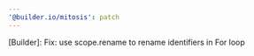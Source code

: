 ```yaml
---
'@builder.io/mitosis': patch
---
```


[Builder]: Fix: use scope.rename to rename identifiers in For loop
